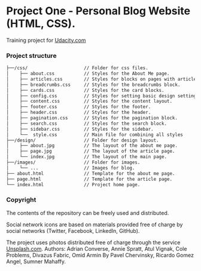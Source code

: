 # Project One - Personal Blog Website (HTML, CSS).
Training project for [Udacity.com]

### Project structure

```html
├──/css/                     // Folder for css files.
│    ├── about.css           // Styles for the About Me page.
│    ├── articles.css        // Styles for blocks on pages with articles.
│    ├── breadcrumbs.css     // Styles for the breadcrumbs block.
│    ├── cards.css           // Styles for the card blocks.
│    ├── config.css          // Styles for setting basic design settings.
│    ├── content.css         // Styles for the content layout.
│    ├── footer.css          // Styles for the footer.
│    ├── header.css          // Styles for the header.
│    ├── pagination.css      // Styles for the pagination block.
│    ├── search.css          // Styles for the search block.
│    ├── sidebar.css         // Styles for the sidebar.
│    └──  style.css          // Main file for combining all styles
├──/design/                  // Folder for design layout.   
│    ├── about.jpg           // The layout of the about me page.
│    ├── page.jpg            // The layout of the article page.
│    └── index.jpg           // The layout of the main page.
├──/images/                  // Folder for images. 
│    └── ...                 // Images for blog.
├── about.html               // Template for the about me page.
├── page.html                // Template for the article page.
└── index.html               // Project home page.
```

### Copyright
The contents of the repository can be freely used and distributed.

Social network icons are based on materials provided free of charge by social networks (Twitter, Facebook, LinkedIn, GitHub).

The project uses photos distributed free of charge through the service [Unsplash.com]. Authors: Adrian Converse, Annie Spratt, Atul Vignak, Cole Problems, Divazus Fabric, Omid Armin By Pavel Chervinsky, Ricardo Gomez Angel, Sumner Mahaffy.

[Unsplash.com]: http://unsplash.com
[Udacity.com]: https://www.udacity.com/